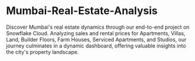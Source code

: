 # Mumbai-Real-Estate-Analysis
Discover Mumbai's real estate dynamics through our end-to-end project on Snowflake Cloud. Analyzing sales and rental prices for Apartments, Villas, Land, Builder Floors, Farm Houses, Serviced Apartments, and Studios, our journey culminates in a dynamic dashboard, offering valuable insights into the city's property landscape.
